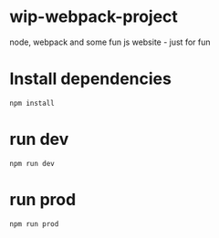 # wip-webpack-project
node, webpack and some fun js website - just for fun

# Install dependencies
`npm install`

# run dev
`npm run dev`

# run prod
`npm run prod`